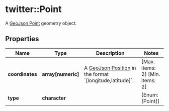 # twitter::Point

A [GeoJson Point](https://tools.ietf.org/html/rfc7946#section-3.1.2) geometry object.

## Properties
Name | Type | Description | Notes
------------ | ------------- | ------------- | -------------
**coordinates** | **array[numeric]** | A [GeoJson Position](https://tools.ietf.org/html/rfc7946#section-3.1.1) in the format &#x60;[longitude,latitude]&#x60;. | [Max. items: 2] [Min. items: 2] 
**type** | **character** |  | [Enum: [Point]] 


